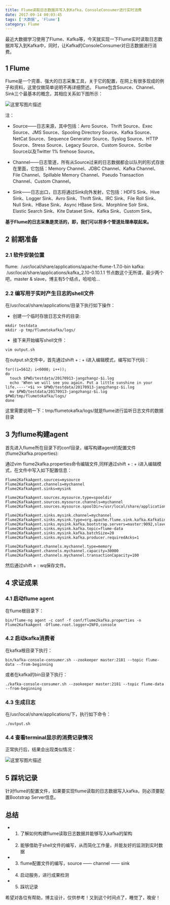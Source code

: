 ```yaml
---
title: Flume读取日志数据并写入到Kafka，ConsoleConsumer进行实时消费
date: 2017-09-14 00:03:45
tags: ['大数据', 'Flume']
category: Flume
---
```


最近大数据学习使用了Flume、Kafka等，今天就实现一下Flume实时读取日志数据并写入到Kafka中，同时，让Kafka的ConsoleConsumer对日志数据进行消费。

## 1 Flume

Flume是一个完善、强大的日志采集工具，关于它的配置，在网上有很多现成的例子和资料，这里仅做简单说明不再详细赘述。
Flume包含Source、Channel、Sink三个最基本的概念，其相应关系如下图所示：

![这里写图片描述](https://github.com/buildupchao/ImgStore/blob/master/blog/2017-09-14-1.png?raw=true)

注：
- Source——日志来源，其中包括：Avro Source、Thrift Source、Exec Source、JMS Source、Spooling Directory Source、Kafka Source、NetCat Source、Sequence Generator Source、Syslog Source、HTTP Source、Stress Source、Legacy Source、Custom Source、Scribe Source以及Twitter 1% firehose Source。

- Channel——日志管道，所有从Source过来的日志数据都会以队列的形式存放在里面，它包括：Memory Channel、JDBC Channel、Kafka Channel、File Channel、Spillable Memory Channel、Pseudo Transaction Channel、Custom Channel。

- Sink——日志出口，日志将通过Sink向外发射，它包括：HDFS Sink、Hive Sink、Logger Sink、Avro Sink、Thrift Sink、IRC Sink、File Roll Sink、Null Sink、HBase Sink、Async HBase Sink、Morphline Solr Sink、Elastic Search Sink、Kite Dataset Sink、Kafka Sink、Custom Sink。

<strong>基于Flume的日志采集是灵活的，即，我们可以将多个管道处理串联起来。</strong>

## 2 前期准备

### 2.1 软件安装位置

flume:  /usr/local/share/applications/apache-flume-1.7.0-bin
kafka:  /usr/local/share/applications/kafka_2.10-0.10.1.1
节点数这个无所谓，最少两个吧，master & slave，博主有5个结点，哈哈哈...

### 2.2 编写用于实时产生日志的shell文件

在/usr/local/share/applications/目录下执行如下操作：

- 创建一个临时存放日志文件的目录:

```
mkdir testdata
mkdir -p tmp/flumetokafka/logs/
```

- 接下来开始编写shell文件：

```
vim output.sh
```

在output.sh文件中，首先通过shift + : + i进入编辑模式，编写如下代码：

```
for((i=5612; i<6000; i++));
do
  touch $PWD/testdata/20170913-jangzhangz-$i.log
  echo 'When we will see you again. Put a little sunshine in your life.----'+$i >> $PWD/testdata/20170913-jangzhangz-$i.log
  mv $PWD/testdata/20170913-jangzhangz-$i.log $PWD/tmp/flumetokafka/logs/
done
```

这里需要说明一下：tmp/flumetokafka/logs/就是flume进行监听日志文件的数据目录

## 3 为flume构建agent

首先进入flume所在目录下的conf目录，编写构建agent的配置文件(flume2kafka.properties):

通过vim flume2kafka.properties命令编辑文件,同样通过shift + : + i进入编辑模式，在文件中写入如下配置信息：

```
Flume2KafkaAgent.sources=mysource
Flume2KafkaAgent.channels=mychannel
Flume2KafkaAgent.sinks=mysink

Flume2KafkaAgent.sources.mysource.type=spooldir
Flume2KafkaAgent.sources.mysource.channels=mychannel
Flume2KafkaAgent.sources.mysource.spoolDir=/usr/local/share/applications/tmp/flumetokafka/logs

Flume2KafkaAgent.sinks.mysink.channel=mychannel
Flume2KafkaAgent.sinks.mysink.type=org.apache.flume.sink.kafka.KafkaSink
Flume2KafkaAgent.sinks.mysink.kafka.bootstrap.servers=master:9092,slave1:9092,slave2:9092,slave3:9092
Flume2KafkaAgent.sinks.mysink.kafka.topic=flume-data
Flume2KafkaAgent.sinks.mysink.kafka.batchSize=20
Flume2KafkaAgent.sinks.mysink.kafka.producer.requiredAcks=1

Flume2KafkaAgent.channels.mychannel.type=memory
Flume2KafkaAgent.channels.mychannel.capacity=30000
Flume2KafkaAgent.channels.mychannel.transactionCapacity=100
```

然后通过shift + : wq保存文件。

## 4 求证成果
### 4.1 启动flume agent

在flume根目录下：

```
bin/flume-ng agent -c conf -f conf/flume2kafka.properties -n Flume2KafkaAgent -Dflume.root.logger=INFO,console
```

### 4.2 启动kafka消费者

在kafka根目录下执行：

```
bin/kafka-console-consumer.sh --zookeeper master:2181 --topic flume-data --from-beginning
```

或者在kafka的bin目录下执行：

```
./kafka-console-consumer.sh --zookeeper master:2181 --topic flume-data --from-beginning
```

### 4.3 生成日志

在/usr/local/share/applications/下，执行如下命令：

```
./output.sh
```

### 4.4 查看terminal显示的消费记录情况

正常执行后，结果会出现类似情况：

![这里写图片描述](https://github.com/buildupchao/ImgStore/blob/master/blog/2017-09-14-2.png?raw=true)

## 5 踩坑记录

针对flume的配置文件，如果要实现flume读取的日志数据写入kafka，则必须要配置Bootstrap Server信息。


## 总结

- 1) 了解如何构建flume读取日志数据并能够写入kafka的架构

- 2) 能够借助于shell文件的编写，从而简化工作量，并能友好的监测到实时数据

- 3) flume配置文件的编写，source —— channel —— sink

- 4) 启动服务，进行成果检测

- 5) 踩坑记录

希望对各位有帮助，博主设计，仅供参考！又到这个时间点了，睡觉了，晚安！
